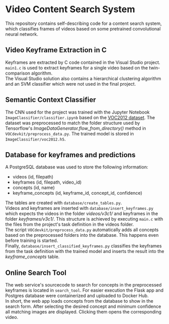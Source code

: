 # Video Content Search System
This repository contains self-describing code for a content search system, which classifies frames of videos based on some pretrained convolutional neural network.

## Video Keyframe Extraction in C
Keyframes are extracted by C code contained in the Visual Studio project. `main1.c` is used to extract keyframes for a single video based on the twin-comparison algorithm. <br />
The Visual Studio solution also contains a hierarchical clustering algorithm and an SVM classifier which were not used in the final project.

## Semantic Context Classifier
The CNN used for the project was trained with the Jupyter Notebook `ImageClassifier/classifier.ipynb` based on the [VOC2012 dataset](http://host.robots.ox.ac.uk/pascal/VOC/voc2012/index.html#devkit). 
The dataset was preprocessed to match the folder structure used by Tensorflow's *ImageDataGenerator.flow_from_directory()* method in `VOCdevkit/preprocess_data.py`. The trained model is stored in `ImageClassifier/voc2012.h5`.

## Database for keyframes and predictions
A PostgreSQL database was used to store the following information:
- videos            (id, filepath)
- keyframes         (id, filepath, video_id)
- concepts          (id, name)
- keyframe_concepts (id, keyframe_id, concept_id, confidence)

The tables are created with `database/create_tables.py`. <br />
Videos and keyframes are inserted with `database/insert_keyframes.py` which expects the videos in the folder *videos/v3c1/* and keyframes in the folder *keyframes/v3c1/*. This structure is achieved by executing `main.c` with the files from the project's task definition in the videos folder. <br />
The script `VOCdevkit/preprocess_data.py` automatically adds all concepts based on the preprocessed folders into the database. This happens even before training is started. <br />
Finally, `database/insert_classified_keyframes.py` classifies the keyframes from the task definition with the trained model and inserts the result into the *keyframe_concepts* table.

## Online Search Tool
The web service's sourcecode to search for concepts in the preprocessed keyframes is located in `search_tool`. For easier execution the Flask app and Postgres database were containerized and uploaded to Docker Hub. <br />
In short, the web app loads concepts from the database to show in the search form. After selecting the desired concept and minimum confidence all matching images are displayed. Clicking them opens the corresponding video.
